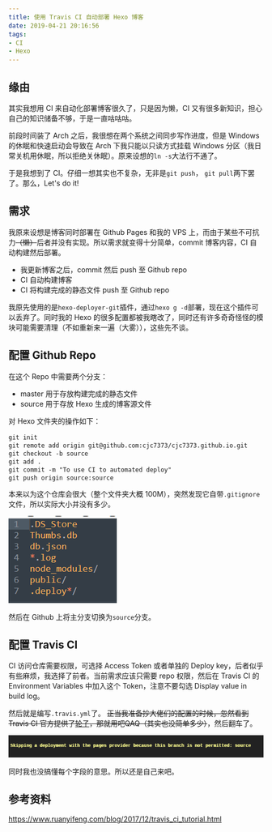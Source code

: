 ```yaml
---
title: 使用 Travis CI 自动部署 Hexo 博客
date: 2019-04-21 20:16:56
tags:
- CI
- Hexo
---
```


## 缘由

其实我想用 CI 来自动化部署博客很久了，只是因为懒，CI 又有很多新知识，担心自己的知识储备不够，于是一直咕咕咕。

前段时间装了 Arch 之后，我很想在两个系统之间同步写作进度，但是 Windows 的休眠和快速启动会导致在 Arch 下我只能以只读方式挂载 Windows 分区（我日常关机用休眠，所以拒绝关休眠）。原来设想的`ln -s`大法行不通了。

于是我想到了 CI。仔细一想其实也不复杂，无非是`git push`， `git pull`两下罢了。那么，Let's do it!

<!-- more -->

## 需求

我原来设想是博客同时部署在 Github Pages 和我的 VPS 上，而由于某些不可抗力~~（懒）~~后者并没有实现。所以需求就变得十分简单，commit 博客内容，CI 自动构建然后部署。

* 我更新博客之后，commit 然后 push 至 Github repo
* CI 自动构建博客
* CI 将构建完成的静态文件 push 至 Github repo

我原先使用的是`hexo-deployer-git`插件，通过`hexo g -d`部署，现在这个插件可以丢弃了。同时我的 Hexo 的很多配置都被我瞎改了，同时还有许多奇奇怪怪的模块可能需要清理（不如重新来一遍（大雾）），这些先不谈。

## 配置 Github Repo

在这个 Repo 中需要两个分支：

- master 用于存放构建完成的静态文件
- source 用于存放 Hexo 生成的博客源文件

对 Hexo 文件夹的操作如下：

```
git init
git remote add origin git@github.com:cjc7373/cjc7373.github.io.git
git checkout -b source
git add .
git commit -m "To use CI to automated deploy"
git push origin source:source
```

本来以为这个仓库会很大（整个文件夹大概 100M），突然发现它自带`.gitignore`文件，所以实际大小并没有多少。

![1555835090941](use-ci-auto-deploy-blog/1555835090941.png)

然后在 Github 上将主分支切换为`source`分支。

## 配置 Travis CI

CI 访问仓库需要权限，可选择 Access Token 或者单独的 Deploy key，后者似乎有些麻烦，我选择了前者。当前需求应该只需要 repo 权限，然后在 Travis CI 的 Environment Variables 中加入这个 Token，注意不要勾选 Display value in build log。

然后就是编写`.travis.yml`了。 ~~正当我准备抄大佬们的配置的时候，忽然看到 Travis CI 官方提供了[轮子](https://docs.travis-ci.com/user/deployment/pages/)，那就用吧QAQ（其实也没简单多少）~~，然后翻车了。

![1555837683039](use-ci-auto-deploy-blog/1555837683039.png)

同时我也没搞懂每个字段的意思。所以还是自己来吧。



## 参考资料

https://www.ruanyifeng.com/blog/2017/12/travis_ci_tutorial.html



